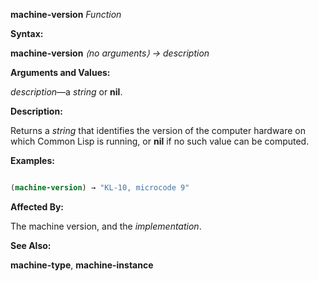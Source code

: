 **machine-version** *Function* 



**Syntax:** 



**machine-version** *⟨no arguments⟩ → description* 



**Arguments and Values:** 



*description*—a *string* or **nil**. 



**Description:** 



Returns a *string* that identifies the version of the computer hardware on which Common Lisp is running, or **nil** if no such value can be computed. 







 



 



**Examples:**
```lisp

(machine-version) → "KL-10, microcode 9" 

```
**Affected By:** 



The machine version, and the *implementation*. 



**See Also:** 



**machine-type**, **machine-instance** 



